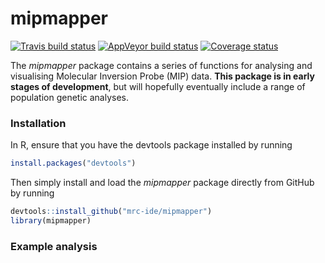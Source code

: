# mipmapper
[![Travis build status](https://travis-ci.org/mrc-ide/mipmapper.svg?branch=master)](https://travis-ci.org/mrc-ide/mipmapper)
[![AppVeyor build status](https://ci.appveyor.com/api/projects/status/github/mrc-ide/mipmapper?branch=master&svg=true)](https://ci.appveyor.com/project/mrc-ide/mipmapper)
[![Coverage status](https://codecov.io/gh/mrc-ide/mipmapper/branch/master/graph/badge.svg)](https://codecov.io/github/mrc-ide/mipmapper?branch=master)

The *mipmapper* package contains a series of functions for analysing and visualising Molecular Inversion Probe (MIP) data. **This package is in early stages of development**, but will hopefully eventually include a range of population genetic analyses.

### Installation

In R, ensure that you have the devtools package installed by running
```r
install.packages("devtools")
```
Then simply install and load the *mipmapper* package directly from GitHub by running
```r
devtools::install_github("mrc-ide/mipmapper")
library(mipmapper)
```

### Example analysis


